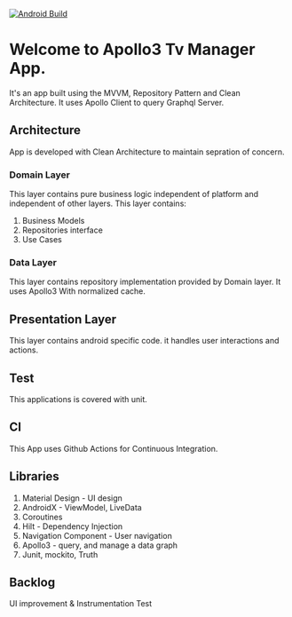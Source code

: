 [![Android Build](https://github.com/junaid-umar/Apollo3-CleanTvManager/actions/workflows/ci.yml/badge.svg)](https://github.com/junaid-umar/Apollo3-CleanTvManager/actions/workflows/ci.yml)

# Welcome to Apollo3 Tv Manager App.

It's an app built using the MVVM, Repository Pattern and Clean Architecture. It uses Apollo Client to query Graphql Server.


## Architecture
App is developed with Clean Architecture to maintain sepration of concern.

### Domain Layer

This layer contains pure business logic independent of platform and independent of other layers. This layer contains:

  1.  Business Models
  2.  Repositories interface
  3.  Use Cases

### Data Layer

This layer contains repository implementation provided by Domain layer. It uses Apollo3 With normalized cache.

## Presentation Layer
This layer contains android specific code. it handles user interactions and actions.


## Test
This applications is covered with unit. 

## CI
This App uses Github Actions for Continuous Integration.


## Libraries
  1.  Material Design - UI design
  2.  AndroidX - ViewModel, LiveData
  3.  Coroutines
  4.  Hilt -  Dependency Injection
  5.  Navigation Component - User navigation
  6.  Apollo3 - query, and manage a data graph
  9.  Junit, mockito, Truth 


## Backlog

UI improvement & Instrumentation Test

